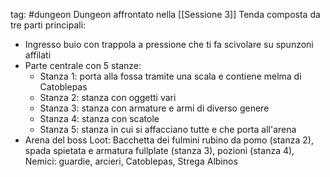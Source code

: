 tag: #dungeon
Dungeon affrontato nella [[Sessione 3]]
Tenda composta da tre parti principali:
- Ingresso buio con trappola a pressione che ti fa scivolare su spunzoni affilati
- Parte centrale con 5 stanze:
	- Stanza 1: porta alla fossa tramite una scala e contiene melma di Catoblepas
	- Stanza 2: stanza con oggetti vari
	- Stanza 3:  stanza con armature e armi di diverso genere
	- Stanza 4: stanza con scatole
	- Stanza 5: stanza in cui si affacciano tutte e che porta all'arena
- Arena del boss
Loot: Bacchetta dei fulmini rubino da pomo (stanza 2), spada spietata e armatura fullplate (stanza 3), pozioni (stanza 4), 
Nemici: guardie, arcieri, Catoblepas, Strega Albinos
